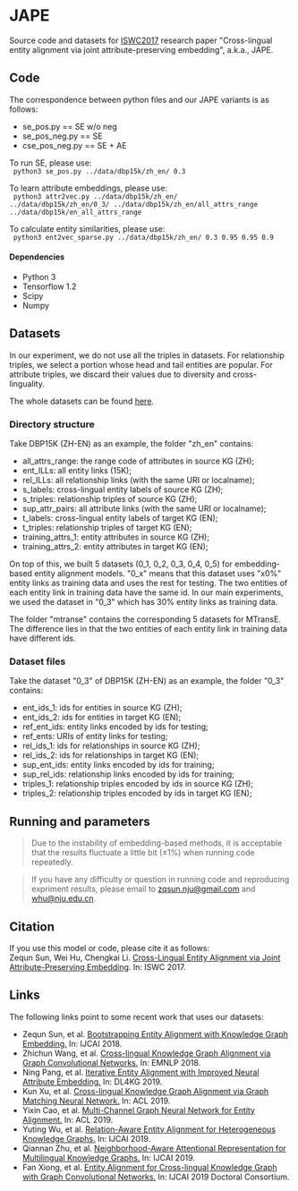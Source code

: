 # JAPE
Source code and datasets for [ISWC2017](https://iswc2017.semanticweb.org/) research paper "Cross-lingual entity alignment via joint attribute-preserving embedding", a.k.a., JAPE.

## Code
The correspondence between python files and our JAPE variants is as follows:
* se_pos.py == SE w/o neg   
* se_pos_neg.py == SE   
* cse_pos_neg.py == SE + AE  

To run SE, please use:   
<code> python3 se_pos.py ../data/dbp15k/zh_en/ 0.3 </code>

To learn attribute embeddings, please use:   
<code> python3 attr2vec.py ../data/dbp15k/zh_en/ ../data/dbp15k/zh_en/0_3/ ../data/dbp15k/zh_en/all_attrs_range ../data/dbp15k/en_all_attrs_range  </code>

To calculate entity similarities, please use:   
<code> python3 ent2vec_sparse.py ../data/dbp15k/zh_en/ 0.3 0.95 0.95 0.9 </code>

#### Dependencies
* Python 3
* Tensorflow 1.2 
* Scipy
* Numpy

## Datasets
In our experiment, we do not use all the triples in datasets. For relationship triples, we select a portion whose head and tail entities are popular. For attribute triples, we discard their values due to diversity and cross-linguality.

The whole datasets can be found [here](http://ws.nju.edu.cn/jape/). 

### Directory structure
Take DBP15K (ZH-EN) as an example, the folder "zh_en" contains:
* all_attrs_range: the range code of attributes in source KG (ZH);
* ent_ILLs: all entity links (15K);
* rel_ILLs: all relationship links (with the same URI or localname);
* s_labels: cross-lingual entity labels of source KG (ZH);
* s_triples: relationship triples of source KG (ZH);
* sup_attr_pairs: all attribute links (with the same URI or localname);
* t_labels: cross-lingual entity labels of target KG (EN);
* t_triples: relationship triples of target KG (EN);
* training_attrs_1: entity attributes in source KG (ZH);
* training_attrs_2: entity attributes in target KG (EN);

On top of this, we built 5 datasets (0_1, 0_2, 0_3, 0_4, 0_5) for embedding-based entity alignment models. "0_x" means that this dataset uses "x0%" entity links as training data and uses the rest for testing. The two entities of each entity link in training data have the same id. In our main experiments, we used the dataset in "0_3" which has 30% entity links as training data.

The folder "mtranse" contains the corresponding 5 datasets for MTransE. The difference lies in that the two entities of each entity link in training data have different ids.

### Dataset files
Take the dataset "0_3" of DBP15K (ZH-EN) as an example, the folder "0_3" contains:
* ent_ids_1: ids for entities in source KG (ZH);
* ent_ids_2: ids for entities in target KG (EN);
* ref_ent_ids: entity links encoded by ids for testing;
* ref_ents: URIs of entity links for testing;
* rel_ids_1: ids for relationships in source KG (ZH);
* rel_ids_2: ids for relationships in target KG (EN);
* sup_ent_ids: entity links encoded by ids for training;
* sup_rel_ids: relationship links encoded by ids for training;
* triples_1: relationship triples encoded by ids in source KG (ZH);
* triples_2: relationship triples encoded by ids in target KG (EN);

## Running and parameters
> Due to the instability of embedding-based methods, it is acceptable that the results fluctuate a little bit (±1%) when running code repeatedly.

> If you have any difficulty or question in running code and reproducing expriment results, please email to zqsun.nju@gmail.com and whu@nju.edu.cn.

## Citation
If you use this model or code, please cite it as follows:      
Zequn Sun, Wei Hu, Chengkai Li. [Cross-Lingual Entity Alignment via Joint Attribute-Preserving Embedding](https://link.springer.com/chapter/10.1007/978-3-319-68288-4_37). In: ISWC 2017.

## Links
The following links point to some recent work that uses our datasets:
 
* Zequn Sun, et al. [Bootstrapping Entity Alignment with Knowledge Graph Embedding.](https://www.ijcai.org/proceedings/2018/0611.pdf) In: IJCAI 2018.  
* Zhichun Wang, et al. [Cross-lingual Knowledge Graph Alignment via Graph Convolutional Networks.](http://aclweb.org/anthology/D18-1032) In: EMNLP 2018.   
* Ning Pang, et al. [Iterative Entity Alignment with Improved Neural Attribute Embedding.](http://ceur-ws.org/Vol-2377/paper_5.pdf) In: DL4KG 2019. 
* Kun Xu, et al. [Cross-lingual Knowledge Graph Alignment via Graph Matching Neural Network.](https://www.aclweb.org/anthology/P19-1304) In: ACL 2019.  
* Yixin Cao, et al. [Multi-Channel Graph Neural Network for Entity Alignment.](https://www.aclweb.org/anthology/P19-1140) In: ACL 2019.  
* Yuting Wu, et al. [Relation-Aware Entity Alignment for Heterogeneous Knowledge Graphs.](https://www.ijcai.org/proceedings/2019/0733.pdf) In: IJCAI 2019.   
* Qiannan Zhu, et al. [Neighborhood-Aware Attentional Representation for Multilingual Knowledge Graphs.](https://www.ijcai.org/proceedings/2019/0269.pdf) In: IJCAI 2019.  
* Fan Xiong, et al. [Entity Alignment for Cross-lingual Knowledge Graph
with Graph Convolutional Networks.](https://www.ijcai.org/proceedings/2019/0929.pdf) In: IJCAI 2019 Doctoral Consortium. 
